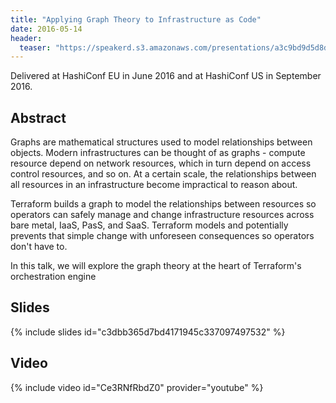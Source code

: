 ```yaml
---
title: "Applying Graph Theory to Infrastructure as Code"
date: 2016-05-14
header: 
  teaser: "https://speakerd.s3.amazonaws.com/presentations/a3c9bd9d5d8d4156a1e19919fd47b01d/preview_slide_0.jpg"
---
```


Delivered at HashiConf EU in June 2016 and at HashiConf US in September 2016.

## Abstract

Graphs are mathematical structures used to model relationships between objects. Modern infrastructures can be thought of as graphs - compute resource depend on network resources, which in turn depend on access control resources, and so on. At a certain scale, the relationships between all resources in an infrastructure become impractical to reason about.

Terraform builds a graph to model the relationships between resources so operators can safely manage and change infrastructure resources across bare metal, IaaS, PasS, and SaaS. Terraform models and potentially prevents that simple change with unforeseen consequences so operators don't have to.

In this talk, we will explore the graph theory at the heart of Terraform's orchestration engine

## Slides

{% include slides id="c3dbb365d7bd4171945c337097497532" %}

## Video

{% include video id="Ce3RNfRbdZ0" provider="youtube" %}
